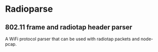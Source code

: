 Radioparse
========

## 802.11 frame and radiotap header parser

A WiFi protocol parser that can be used with radiotap packets and node-pcap.
